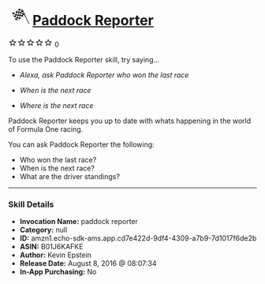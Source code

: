 # &nbsp;<img src="skill_icon" alt="Paddock Reporter icon" width="36"> [Paddock Reporter](http://alexa.amazon.com/#skills/amzn1.echo-sdk-ams.app.cd7e422d-9df4-4309-a7b9-7d1017f6de2b)
![0 stars](../../images/ic_star_border_black_18dp_1x.png)![0 stars](../../images/ic_star_border_black_18dp_1x.png)![0 stars](../../images/ic_star_border_black_18dp_1x.png)![0 stars](../../images/ic_star_border_black_18dp_1x.png)![0 stars](../../images/ic_star_border_black_18dp_1x.png) 0

To use the Paddock Reporter skill, try saying...

* *Alexa, ask Paddock Reporter who won the last race*

* *When is the next race*

* *Where is the next race*

Paddock Reporter keeps you up to date with whats happening in the world of Formula One racing.

You can ask Paddock Reporter the following:
- Who won the last race?
- When is the next race?
- What are the driver standings?

***

### Skill Details

* **Invocation Name:** paddock reporter
* **Category:** null
* **ID:** amzn1.echo-sdk-ams.app.cd7e422d-9df4-4309-a7b9-7d1017f6de2b
* **ASIN:** B01J6KAFKE
* **Author:** Kevin Epstein
* **Release Date:** August 8, 2016 @ 08:07:34
* **In-App Purchasing:** No
